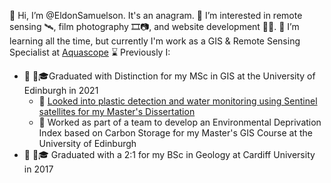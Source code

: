 👋 Hi, I’m @EldonSamuelson. It's an anagram.
👀 I’m interested in remote sensing 🛰️, film photography 🎞️📷, and website development 👷🌐.
🌱 I’m learning all the time, but currently I'm work as a GIS & Remote Sensing Specialist at [Aquascope](https://aquascope.com/)
⌛ Previously I:
  - 📜 :scotland:🎓Graduated with Distinction for my MSc in GIS at the University of Edinburgh in 2021
    - 📜 [Looked into plastic detection and water monitoring using Sentinel satellites for my Master's Dissertation](https://www.geos.ed.ac.uk/~mscgis/20-21/s2133927/)
    - 📜 Worked as part of a team to develop an Environmental Deprivation Index based on Carbon Storage for my Master's GIS Course at the University of Edinburgh
  - 📜 :wales:🎓 Graduated with a 2:1 for my BSc in Geology at Cardiff University in 2017 


<!---
EldonSamuelson/EldonSamuelson is a ✨ special ✨ repository because its `README.md` (this file) appears on your GitHub profile.
You can click the Preview link to take a look at your changes.
--->
